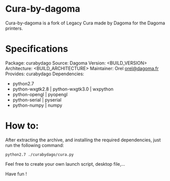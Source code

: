 # Cura-by-dagoma
Cura-by-dagoma is a fork of Legacy Cura made by Dagoma for the Dagoma printers.

# Specifications
Package: curabydago
Source: Dagoma
Version: <BUILD_VERSION>
Architecture: <BUILD_ARCHITECTURE>
Maintainer: Orel <orel@dagoma.fr>
Provides: curabydago
Dependencies:
* python2.7
* python-wxgtk2.8 | python-wxgtk3.0 | wxpython
* python-opengl | pyopengl
* python-serial | pyserial
* python-numpy | numpy

# How to:
After extracting the archive, and installing the required dependencies, just run the following command:
```
python2.7 ./curabydago/cura.py
```
Feel free to create your own launch script, desktop file,...

Have fun !
